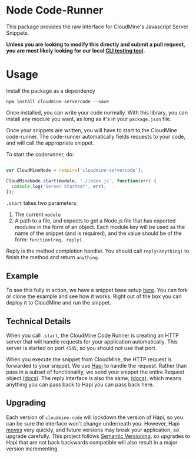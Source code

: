 # Node Code-Runner

This package provides the raw interface for CloudMine's Javascript Server Snippets.

**Unless you are looking to modify this directly and submit a pull request, you are most likely looking for our local [CLI testing tool](https://github.com/cloudmine/node-snippet-base).**

# Usage #

Install the package as a dependency

```
npm install cloudmine-servercode --save
```

Once installed, you can write your code normally. With this library, you can install any module you want, as long as it's in your `package.json` file.

Once your snippets are written, you will have to start to the CloudMine code-runner. The code-runner automatically fields requests to your code, and will call the appropriate snippet.

To start the coderunner, do:

```js

var CloudMineNode = require('cloudmine-servercode');

CloudMineNode.start(module, './index.js', function(err) {
  console.log('Server Started?', err);
});

```

`.start` takes two parameters:
1) The current `module`  
2) A path to a file, and expects to get a Node.js file that has exported modules in the form of an object. Each module key will be used as the name of the snippet (and is required), and the value should be of the form: `function(req, reply)`.

Reply is the method completion handler. You should call `reply(anything)` to finish the method and return `anything`.

## Example ##

To see this fully in action, we have a snippet base setup [here](https://github.com/cloudmine/node-snippet-base). You can fork or clone the example and see how it works. Right out of the box you can deploy it to CloudMine and run the snippet.

## Technical Details ##

When you call `.start`, the CloudMine Code Runner is creating an HTTP server that will handle requests for your application automatically. This server is started on port `4545`, so you should not use that port.

When you execute the snippet from CloudMine, the HTTP request is forwarded to your snippet. We use [Hapi](http://hapijs.com/) to handle the request. Rather than pass in a subset of functionality, we send your snippet the entire Request object ([docs](http://hapijs.com/api/#request-object)). The reply interface is also the same, ([docs](http://hapijs.com/api/#reply-interface)), which means anything you can pass back to Hapi you can pass back here.

## Upgrading ##

Each version of `cloudmine-node` will lockdown the version of Hapi, so you can be sure the interface won't change underneath you. However, Hapi [moves](https://github.com/hapijs/hapi/issues?q=label%3A%22release+notes%22) very quickly, and future versions may break your application, so upgrade carefully. This project follows [Semantic Versioning](http://semver.org/), so upgrades to Hapi that are not back backwards compatible will also result in a major version incrementing.
